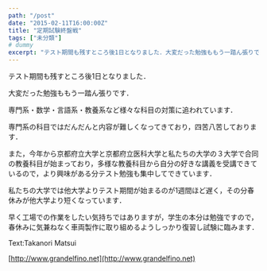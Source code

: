 ```yaml
---
path: "/post"
date: "2015-02-11T16:00:00Z"
title: "定期試験終盤戦"
tags: ["未分類"]
# dummy
excerpt: "テスト期間も残すところ後1日となりました．大変だった勉強ももう一踏ん張りです．専門系・数学・言語系・教養系など様々な科目の対策に追われています．専門系の..."
---
```




テスト期間も残すところ後1日となりました．

大変だった勉強ももう一踏ん張りです．

専門系・数学・言語系・教養系など様々な科目の対策に追われています．

専門系の科目ではだんだんと内容が難しくなってきており，四苦八苦しております．

また，今年から京都府立大学と京都府立医科大学と私たちの大学の３大学で合同の教養科目が始まっており，多様な教養科目から自分の好きな講義を受講できているので，より興味がある分テスト勉強も集中してできています．

私たちの大学では他大学よりテスト期間が始まるのが1週間ほど遅く，その分春休みが他大学より短くなっています．

早く工場での作業をしたい気持ちではありますが，学生の本分は勉強ですので，春休みに気兼ねなく車両製作に取り組めるようしっかり復習し試験に臨みます．

Text:Takanori Matsui

[http://www.grandelfino.net](http://www.grandelfino.net)


